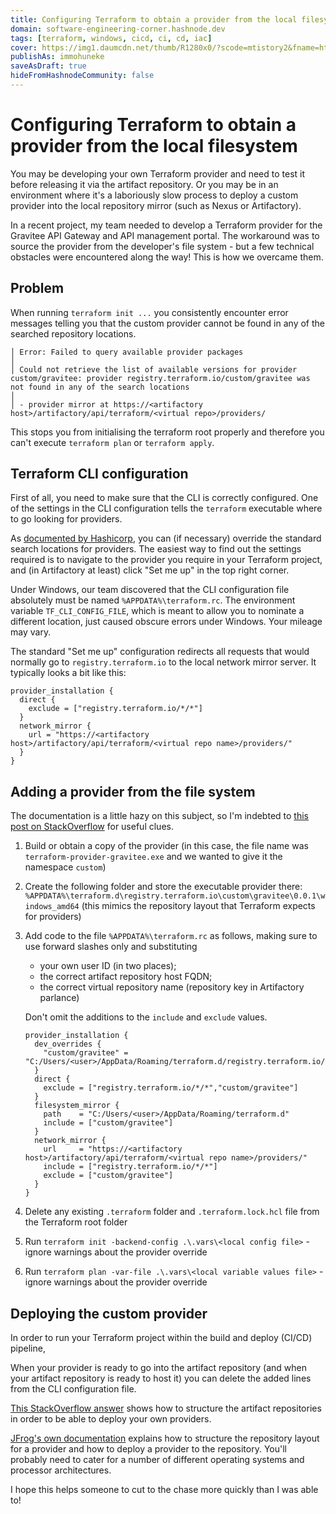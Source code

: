 ```yaml
---
title: Configuring Terraform to obtain a provider from the local filesystem
domain: software-engineering-corner.hashnode.dev
tags: [terraform, windows, cicd, ci, cd, iac]
cover: https://img1.daumcdn.net/thumb/R1280x0/?scode=mtistory2&fname=https%3A%2F%2Fblog.kakaocdn.net%2Fdn%2FbTjXYU%2Fbtq9e6SzhlK%2F1kOCYlRDgqPl3qF5qoQQNk%2Fimg.png
publishAs: immohuneke
saveAsDraft: true
hideFromHashnodeCommunity: false
---
```


# Configuring Terraform to obtain a provider from the local filesystem

You may be developing your own Terraform provider and
need to test it before releasing it via the artifact repository.
Or you may be in an environment where it's a laboriously slow
process to deploy a custom provider into the local repository
mirror (such as Nexus or Artifactory).

In a recent project, my team needed to develop a Terraform
provider for the Gravitee API Gateway and API management portal.
The workaround was to source the provider from the developer's
file system - but a few technical obstacles were encountered
along the way!
This is how we overcame them.

## Problem

When running `terraform init ...` you consistently encounter
error messages telling you that the custom provider cannot be
found in any of the searched repository locations.
```
│ Error: Failed to query available provider packages
│
│ Could not retrieve the list of available versions for provider custom/gravitee: provider registry.terraform.io/custom/gravitee was not found in any of the search locations
│
│ - provider mirror at https://<artifactory host>/artifactory/api/terraform/<virtual repo>/providers/

```

This stops you from initialising the terraform root properly
and therefore you can't execute `terraform plan`
or `terraform apply`.

## Terraform CLI configuration

First of all, you need to make sure that the CLI is correctly
configured.
One of the settings in the CLI configuration tells the `terraform`
executable where to go looking for providers.

As [documented by Hashicorp](
https://developer.hashicorp.com/terraform/cli/config/config-file), 
you can (if necessary) override the standard search locations
for providers.
The easiest way to find out the settings required is to navigate
to the provider you require in your Terraform project,
and (in Artifactory at least) click "Set me up" in the top right
corner.

Under Windows, our team discovered that the CLI configuration
file absolutely must be named `%APPDATA%\terraform.rc`.
The environment variable `TF_CLI_CONFIG_FILE`, which is meant
to allow you to nominate a different location,
just caused obscure errors under Windows.
Your mileage may vary.

The standard "Set me up" configuration redirects all requests
that would normally go to `registry.terraform.io` to the local
network mirror server.
It typically looks a bit like this:
```
provider_installation {
  direct {
    exclude = ["registry.terraform.io/*/*"]
  }
  network_mirror {
    url = "https://<artifactory host>/artifactory/api/terraform/<virtual repo name>/providers/"
  }
}
```

## Adding a provider from the file system

The documentation is a little hazy on this subject,
so I'm indebted to [this post on StackOverflow](
https://stackoverflow.com/questions/70320229/how-can-i-use-2-providers-in-the-same-terraform-config)
for useful clues.
1. Build or obtain a copy of the provider (in this case,
   the file name was `terraform-provider-gravitee.exe`
   and we wanted to give it the namespace `custom`)
2. Create the following folder and store the executable provider there:
   `%APPDATA%\terraform.d\registry.terraform.io\custom\gravitee\0.0.1\windows_amd64`
   (this mimics the repository layout that Terraform
   expects for providers)
3. Add code to the file `%APPDATA%\terraform.rc` as follows,
   making sure to use forward slashes only and substituting
   * your own user ID (in two places);
   * the correct artifact repository host FQDN;
   * the correct virtual repository name (repository key in
     Artifactory parlance)

   Don't omit the additions to the `include` and `exclude` values.
   ```
   provider_installation {
     dev_overrides {
       "custom/gravitee" = "C:/Users/<user>/AppData/Roaming/terraform.d/registry.terraform.io/custom/gravitee/0.0.1/windows_amd64"
     }
     direct {
       exclude = ["registry.terraform.io/*/*","custom/gravitee"]
     }
     filesystem_mirror {
       path    = "C:/Users/<user>/AppData/Roaming/terraform.d"
       include = ["custom/gravitee"]
     }
     network_mirror {
       url     = "https://<artifactory host>/artifactory/api/terraform/<virtual repo name>/providers/"
       include = ["registry.terraform.io/*/*"]
       exclude = ["custom/gravitee"]
     }
   }
   ```
4.	Delete any existing `.terraform` folder and `.terraform.lock.hcl` file from the Terraform root folder
5.	Run `terraform init -backend-config .\.vars\<local config file>` - ignore warnings about the provider override
6.	Run `terraform plan -var-file .\.vars\<local variable values file>` - ignore warnings about the provider override

## Deploying the custom provider

In order to run your Terraform project within the build and
deploy (CI/CD) pipeline, 

When your provider is ready to go into the artifact repository
(and when your artifact repository is ready to host it)
you can delete the added lines from the CLI configuration file.

[This StackOverflow answer](
https://stackoverflow.com/questions/76154495/using-artifactory-as-terraform-registry-for-custom-provider)
shows how to structure the artifact repositories in order
to be able to deploy your own providers.

[JFrog's own documentation](
https://jfrog.com/help/r/jfrog-artifactory-documentation/deploy-terraform-providers)
explains how to structure the
repository layout for a provider and how to deploy a
provider to the repository.
You'll probably need to cater for a number of different
operating systems and processor architectures.

I hope this helps someone to cut to the chase more quickly than
I was able to!